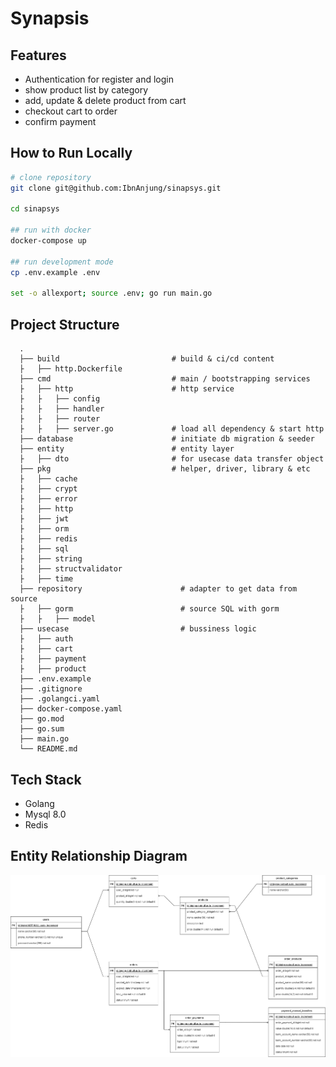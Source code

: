 # Synapsis

## Features
- Authentication for register and login
- show product list by category
- add, update & delete product from cart
- checkout cart to order
- confirm payment

## How to Run Locally
```bash
# clone repository
git clone git@github.com:IbnAnjung/sinapsys.git

cd sinapsys

## run with docker
docker-compose up

## run development mode
cp .env.example .env

set -o allexport; source .env; go run main.go
```

## Project Structure
      .
      ├── build                         # build & ci/cd content 
      ├   ├── http.Dockerfile 
      ├── cmd                           # main / bootstrapping services 
      ├   ├── http                      # http service 
      ├   ├   ├── config                 
      ├   ├   ├── handler                      
      ├   ├   ├── router                 
      ├   ├   ├── server.go             # load all dependency & start http 
      ├── database                      # initiate db migration & seeder
      ├── entity                        # entity layer
      ├   ├── dto                       # for usecase data transfer object                
      ├── pkg                           # helper, driver, library & etc
      ├   ├── cache                
      ├   ├── crypt                
      ├   ├── error                
      ├   ├── http                
      ├   ├── jwt                
      ├   ├── orm                
      ├   ├── redis                
      ├   ├── sql                
      ├   ├── string                
      ├   ├── structvalidator                
      ├   ├── time                
      ├── repository                      # adapter to get data from source
      ├   ├── gorm                        # source SQL with gorm              
      ├   ├   ├── model                            
      ├── usecase                         # bussiness logic
      ├   ├── auth
      ├   ├── cart
      ├   ├── payment
      ├   ├── product
      ├── .env.example                  
      ├── .gitignore                   
      ├── .golangci.yaml                   
      ├── docker-compose.yaml
      ├── go.mod
      ├── go.sum
      ├── main.go
      └── README.md
## Tech Stack
- Golang
- Mysql 8.0
- Redis

## Entity Relationship Diagram
![ERD](./resource/synapsis.erd.png)